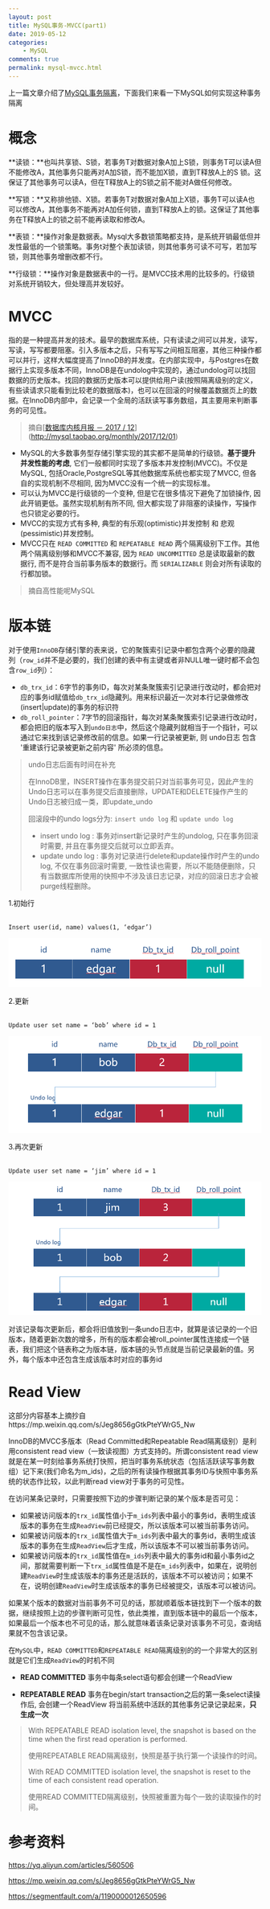```yaml
---
layout: post
title: MySQL事务-MVCC(part1)
date: 2019-05-12
categories:
    - MySQL
comments: true
permalink: mysql-mvcc.html
---
```


上一篇文章介绍了[MySQL事务隔离](/mysql-transaction.html)，下面我们来看一下MySQL如何实现这种事务隔离

# 概念

**读锁：**也叫共享锁、S锁，若事务T对数据对象A加上S锁，则事务T可以读A但不能修改A，其他事务只能再对A加S锁，而不能加X锁，直到T释放A上的S 锁。这保证了其他事务可以读A，但在T释放A上的S锁之前不能对A做任何修改。

**写锁：**又称排他锁、X锁。若事务T对数据对象A加上X锁，事务T可以读A也可以修改A，其他事务不能再对A加任何锁，直到T释放A上的锁。这保证了其他事务在T释放A上的锁之前不能再读取和修改A。

**表锁：**操作对象是数据表。Mysql大多数锁策略都支持，是系统开销最低但并发性最低的一个锁策略。事务t对整个表加读锁，则其他事务可读不可写，若加写锁，则其他事务增删改都不行。

**行级锁：**操作对象是数据表中的一行。是MVCC技术用的比较多的。行级锁对系统开销较大，但处理高并发较好。

# MVCC

指的是一种提高并发的技术。最早的数据库系统，只有读读之间可以并发，读写，写读，写写都要阻塞。引入多版本之后，只有写写之间相互阻塞，其他三种操作都可以并行，这样大幅度提高了InnoDB的并发度。在内部实现中，与Postgres在数据行上实现多版本不同，InnoDB是在undolog中实现的，通过undolog可以找回数据的历史版本。找回的数据历史版本可以提供给用户读(按照隔离级别的定义，有些读请求只能看到比较老的数据版本)，也可以在回滚的时候覆盖数据页上的数据。在InnoDB内部中，会记录一个全局的活跃读写事务数组，其主要用来判断事务的可见性。

> 摘自[[数据库内核月报 － 2017 / 12](http://mysql.taobao.org/monthly/2017/12)](http://mysql.taobao.org/monthly/2017/12/01)

- MySQL的大多数事务型存储引擎实现的其实都不是简单的行级锁。**基于提升并发性能的考虑**, 它们一般都同时实现了多版本并发控制(MVCC)。不仅是MySQL, 包括Oracle,PostgreSQL等其他数据库系统也都实现了MVCC, 但各自的实现机制不尽相同, 因为MVCC没有一个统一的实现标准。
- 可以认为MVCC是行级锁的一个变种, 但是它在很多情况下避免了加锁操作, 因此开销更低。虽然实现机制有所不同, 但大都实现了非阻塞的读操作，写操作也只锁定必要的行。
- MVCC的实现方式有多种, 典型的有乐观(optimistic)并发控制 和 悲观(pessimistic)并发控制。
- MVCC只在 `READ COMMITTED` 和 `REPEATABLE READ` 两个隔离级别下工作。其他两个隔离级别够和MVCC不兼容, 因为 `READ UNCOMMITTED` 总是读取最新的数据行, 而不是符合当前事务版本的数据行。而 `SERIALIZABLE` 则会对所有读取的行都加锁。

> 摘自高性能呢MySQL

# 版本链

对于使用`InnoDB`存储引擎的表来说，它的聚簇索引记录中都包含两个必要的隐藏列（`row_id`并不是必要的，我们创建的表中有主键或者非NULL唯一键时都不会包含`row_id`列）：

- `db_trx_id`：6字节的事务ID，每次对某条聚簇索引记录进行改动时，都会把对应的事务id赋值给`db_trx_id`隐藏列。用来标识最近一次对本行记录做修改(insert|update)的事务的标识符
- `db_roll_pointer`：7字节的回滚指针，每次对某条聚簇索引记录进行改动时，都会把旧的版本写入到`undo日志`中，然后这个隐藏列就相当于一个指针，可以通过它来找到该记录修改前的信息。如果一行记录被更新, 则 undo日志 包含 '重建该行记录被更新之前内容' 所必须的信息。

> undo日志后面有时间在补充
>
> 在InnoDB里，INSERT操作在事务提交前只对当前事务可见，因此产生的Undo日志可以在事务提交后直接删除，UPDATE和DELETE操作产生的Undo日志被归成一类，即update_undo
>
> 回滚段中的undo logs分为: `insert undo log` 和 `update undo log`
>
> - insert undo log : 事务对insert新记录时产生的undolog, 只在事务回滚时需要, 并且在事务提交后就可以立即丢弃。
> - update undo log : 事务对记录进行delete和update操作时产生的undo log, 不仅在事务回滚时需要, 一致性读也需要，所以不能随便删除，只有当数据库所使用的快照中不涉及该日志记录，对应的回滚日志才会被purge线程删除。

1.初始行
<pre class="line-numbers "><code class="language-sql">
Insert user(id, name) values(1, ‘edgar’)
</code></pre>

![](/assets/images/posts/mvcc/version1.png)

2.更新
<pre class="line-numbers "><code class="language-sql">
Update user set name = ‘bob’ where id = 1
</code></pre>

![](/assets/images/posts/mvcc/version2.png)

3.再次更新
<pre class="line-numbers "><code class="language-sql">
Update user set name = ‘jim’ where id = 1
</code></pre>
![](/assets/images/posts/mvcc/version3.png)

对该记录每次更新后，都会将旧值放到一条undo日志中，就算是该记录的一个旧版本，随着更新次数的增多，所有的版本都会被roll_pointer属性连接成一个链表，我们把这个链表称之为版本链，版本链的头节点就是当前记录最新的值。另外，每个版本中还包含生成该版本时对应的事务id

# Read View

这部分内容基本上摘抄自https://mp.weixin.qq.com/s/Jeg8656gGtkPteYWrG5_Nw

InnoDB的MVCC多版本（Read Committed和Repeatable Read隔离级别）是利用consistent read view（一致读视图）方式支持的。所谓consistent read view就是在某一时刻给事务系统打快照，把当时事务系统状态（包括活跃读写事务数组）记下来(我们命名为m_ids)，之后的所有读操作根据其事务ID与快照中事务系统的状态作比较，以此判断read view对于事务的可见性。

在访问某条记录时，只需要按照下边的步骤判断记录的某个版本是否可见：

- 如果被访问版本的`trx_id`属性值小于`m_ids`列表中最小的事务id，表明生成该版本的事务在生成`ReadView`前已经提交，所以该版本可以被当前事务访问。
- 如果被访问版本的`trx_id`属性值大于`m_ids`列表中最大的事务id，表明生成该版本的事务在生成`ReadView`后才生成，所以该版本不可以被当前事务访问。
- 如果被访问版本的`trx_id`属性值在`m_ids`列表中最大的事务id和最小事务id之间，那就需要判断一下`trx_id`属性值是不是在`m_ids`列表中，如果在，说明创建`ReadView`时生成该版本的事务还是活跃的，该版本不可以被访问；如果不在，说明创建`ReadView`时生成该版本的事务已经被提交，该版本可以被访问。

如果某个版本的数据对当前事务不可见的话，那就顺着版本链找到下一个版本的数据，继续按照上边的步骤判断可见性，依此类推，直到版本链中的最后一个版本，如果最后一个版本也不可见的话，那么就意味着该条记录对该事务不可见，查询结果就不包含该记录。

在`MySQL`中，`READ COMMITTED`和`REPEATABLE READ`隔离级别的的一个非常大的区别就是它们生成`ReadView`的时机不同

- **READ COMMITTED** 事务中每条select语句都会创建一个ReadView

- **REPEATABLE READ** 事务在begin/start transaction之后的第一条select读操作后, 会创建一个ReadView 将当前系统中活跃的其他事务记录记录起来，**只生成一次**

> With REPEATABLE READ isolation level, the snapshot is based on the time when the first read operation is performed.
> 
>  使用REPEATABLE READ隔离级别，快照是基于执行第一个读操作的时间。
> 
> With READ COMMITTED isolation level, the snapshot is reset to the time of each consistent read operation.
> 
> 使用READ COMMITTED隔离级别，快照被重置为每个一致的读取操作的时间。

# 参考资料

https://yq.aliyun.com/articles/560506

https://mp.weixin.qq.com/s/Jeg8656gGtkPteYWrG5_Nw

https://segmentfault.com/a/1190000012650596